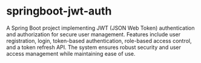 # springboot-jwt-auth
A Spring Boot project implementing JWT (JSON Web Token) authentication and authorization for secure user management. Features include user registration, login, token-based authentication, role-based access control, and a token refresh API. The system ensures robust security and user access management while maintaining ease of use.
